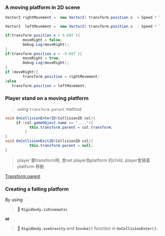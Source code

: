### A moving platform in 2D scene

```cs
Vector2 rightMovement =  new Vector2( transform.position.x  + Speed * Time.deltaTime, transform.position.y );

Vector2  leftMovement =  new Vector2( transform.position.x  - Speed * Time.deltaTime, transform.position.y );

if(transform.position.x > 9.60f ){
        moveRight = false;
        Debug.Log(moveRight);
}
if(transform.position.x < -9.60f ){
        moveRight = true;
        Debug.Log(moveRight);
}
if (moveRight){
        transform.position = rightMovement;
}else  
   transform.position = leftMovement;
```

### Player stand on a moving platform
> using `transform.parent` method

```cs
void OnCollisionEnter2D(Collision2D col){    
     if (col.gameObject.name == "...."){  
           this.transform.parent = col.transform;
		 }
}
void OnCollisionExit2D(Collision2D col){
           this.transform.parent = null;
}
```

> player 要transform時, 會set player為platform 的child, player會隨着platform 移動

[Transform.parent](https://docs.unity3d.com/ScriptReference/Transform-parent.html)


### Creating a falling platform

By using 


> 📌 **`Rigidbody.isKinematic`**



**or** 

> 📌 **`Rigidbody.useGravity`** and **`Invoke()`** function in **`OnCollisionEnter()`.**



